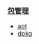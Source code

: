 <!--
https://github.com/engild/mans/tree/master/Debian-family-system-commands
-->

### [包管理](https://github.com/engild/mans/tree/master/Debian-family-system-commands/Packages-manage)
- [apt](https://github.com/engild/mans/tree/master/Debian-family-system-commands/Packages-manage/apt.md)
- [dpkg](https://github.com/engild/mans/tree/master/Debian-family-system-commands/Packages-manage/dpkg.md)